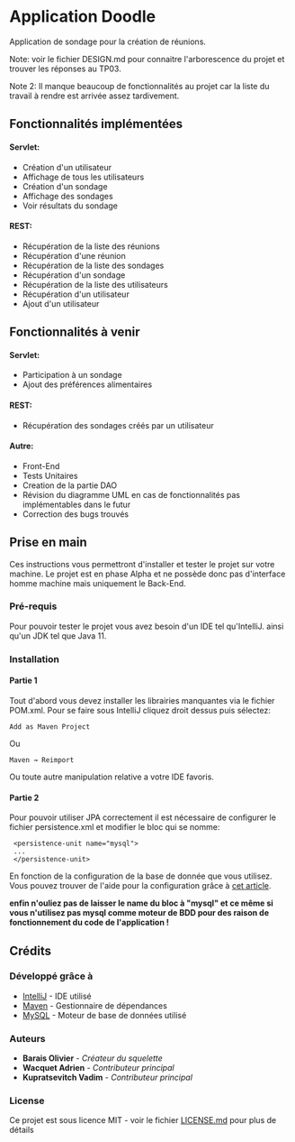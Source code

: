 # Application Doodle

Application de sondage pour la création de réunions.

Note: voir le fichier DESIGN.md pour connaitre l'arborescence du projet et trouver les réponses au TP03.

Note 2: Il manque beaucoup de fonctionnalités au projet car la liste du travail à rendre est arrivée assez tardivement.

## Fonctionnalités implémentées

#### Servlet:

* Création d'un utilisateur
* Affichage de tous les utilisateurs
* Création d'un sondage
* Affichage des sondages
* Voir résultats du sondage

#### REST:

* Récupération de la liste des réunions
* Récupération d'une réunion
* Récupération de la liste des sondages
* Récupération d'un sondage
* Récupération de la liste des utilisateurs
* Récupération d'un utilisateur
* Ajout d'un utilisateur

## Fonctionnalités à venir

#### Servlet:

* Participation à un sondage
* Ajout des préférences alimentaires

#### REST:

* Récupération des sondages créés par un utilisateur

#### Autre:

* Front-End
* Tests Unitaires
* Creation de la partie DAO
* Révision du diagramme UML en cas de fonctionnalités pas implémentables dans le futur
* Correction des bugs trouvés

## Prise en main

Ces instructions vous permettront d'installer et tester le projet sur votre machine. Le projet est en phase Alpha et ne possède donc pas d'interface homme machine mais uniquement le Back-End.

### Pré-requis

Pour pouvoir tester le projet vous avez besoin d'un IDE tel qu'IntelliJ. ainsi qu'un JDK tel que Java 11.

### Installation

#### Partie 1

Tout d'abord vous devez installer les librairies manquantes via le fichier POM.xml. Pour se faire sous IntelliJ cliquez droit dessus puis sélectez: 

```
Add as Maven Project
```

Ou

```
Maven → Reimport
```

Ou toute autre manipulation relative a votre IDE favoris.

#### Partie 2

Pour pouvoir utiliser JPA correctement il est nécessaire de configurer le fichier persistence.xml et modifier le bloc qui se nomme:

```
 <persistence-unit name="mysql">
 ...
 </persistence-unit>
```

En fonction de la configuration de la base de donnée que vous utilisez. Vous pouvez trouver de l'aide pour la configuration grâce à [cet article](https://thoughts-on-java.org/jpa-persistence-xml/).

**enfin n'ouliez pas de laisser le name du bloc à "mysql" et ce même si vous n'utilisez pas mysql comme moteur de BDD pour des raison de fonctionnement du code de l'application !**

## Crédits

### Développé grâce à

* [IntelliJ](https://www.jetbrains.com/idea/) - IDE utilisé
* [Maven](https://maven.apache.org/) - Gestionnaire de dépendances
* [MySQL](https://www.mysql.com/fr/) - Moteur de base de données utilisé

### Auteurs

* **Barais Olivier** - *Créateur du squelette*
* **Wacquet Adrien** - *Contributeur principal*
* **Kupratsevitch Vadim** - *Contributeur principal*

### License

Ce projet est sous licence MIT - voir le fichier [LICENSE.md](LICENSE.md) pour plus de détails
